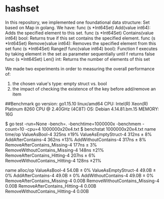 # hashset

In this repository, we implemented one foundational data structure: Set based on Map in golang. We have:
func (s *Int64Set) Add(value int64): Adds the specified element to this set. 
func (s *Int64Set) Contains(value int64) bool: Returns true if this set contains the specified element.
func (s *Int64Set) Remove(value int64): Removes the specified element from this set
func (s *Int64Set) Range(f func(value int64) bool): Function f executes by taking element in the set as parameter sequentially until f returns false
func (s *Int64Set) Len() int: Returns the number of elements of this set

We made two experiments in order to measuring the overall performance of:
1. the chosen value's type: empty struct vs. bool
2. the impact of checking the existence of the key before add/remove an item

##Benchmark
go version: go1.15.10 linux/amd64
CPU: Intel(R) Xeon(R) Platinum 8260 CPU @ 2.40GHz (4C8T)
OS: Debian 4.14.81.bm.15
MEMORY: 16G


$ go test -run=None -bench=. -benchtime=1000000x -benchmem -count=10 -cpu=4 1000000x20x4.txt
$ benchstat 1000000x20x4.txt
name                             time/op
ValueAsBool-4                    325ns ±19%
ValueAsEmptyStruct-4             312ns ± 8%
AddAfterContains-4               362ns ±13%
AddWithoutContains-4             317ns ± 8%
RemoveAfterContains_Missing-4    177ns ± 3%
RemoveWithoutContains_Missing-4  148ns ±21%
RemoveAfterContains_Hitting-4    207ns ± 6%
RemoveWithoutContains_Hitting-4  128ns ±21%

name                             alloc/op
ValueAsBool-4                    54.0B ± 0%
ValueAsEmptyStruct-4             49.0B ± 0%
AddAfterContains-4               49.0B ± 0%
AddWithoutContains-4             49.0B ± 0%
RemoveAfterContains_Missing-4    0.00B
RemoveWithoutContains_Missing-4  0.00B
RemoveAfterContains_Hitting-4    0.00B
RemoveWithoutContains_Hitting-4  0.00B
